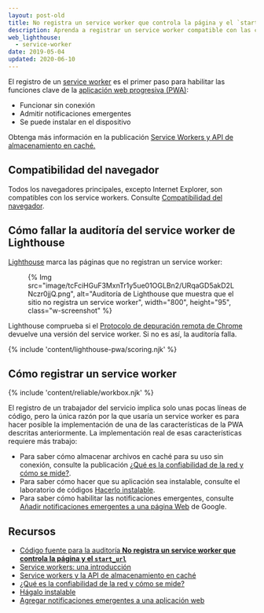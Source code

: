 ```yaml
---
layout: post-old
title: No registra un service worker que controla la página y el `start_url`
description: Aprenda a registrar un service worker compatible con las características de la aplicación web progresiva como funcionalidad fuera de línea, notificaciones emergentes, e instalación.
web_lighthouse:
  - service-worker
date: 2019-05-04
updated: 2020-06-10
---
```


El registro de un [service worker](/service-workers-cache-storage/) es el primer paso para habilitar las funciones clave de la [aplicación web progresiva (PWA)](/discover-installable):

- Funcionar sin conexión
- Admitir notificaciones emergentes
- Se puede instalar en el dispositivo

Obtenga más información en la publicación [Service Workers y API de almacenamiento en caché.](/service-workers-cache-storage/)

## Compatibilidad del navegador

Todos los navegadores principales, excepto Internet Explorer, son compatibles con los service workers. Consulte [Compatibilidad del navegador](https://developer.mozilla.org/docs/Web/API/ServiceWorker#Browser_compatibility).

## Cómo fallar la auditoría del service worker de Lighthouse

[Lighthouse](https://developers.google.com/web/tools/lighthouse/) marca las páginas que no registran un service worker:

<figure class="w-figure">{% Img src="image/tcFciHGuF3MxnTr1y5ue01OGLBn2/URqaGD5akD2LNczr0jjQ.png", alt="Auditoría de Lighthouse que muestra que el sitio no registra un service worker", width="800", height="95", class="w-screenshot" %}</figure>

Lighthouse comprueba si el [Protocolo de depuración remota de Chrome](https://github.com/ChromeDevTools/devtools-protocol) devuelve una versión del service worker. Si no es así, la auditoría falla.

{% include 'content/lighthouse-pwa/scoring.njk' %}

## Cómo registrar un service worker

{% include 'content/reliable/workbox.njk' %}

El registro de un trabajador del servicio implica solo unas pocas líneas de código, pero la única razón por la que usaría un service worker es para hacer posible la implementación de una de las características de la PWA descritas anteriormente. La implementación real de esas características requiere más trabajo:

- Para saber cómo almacenar archivos en caché para su uso sin conexión, consulte la publicación [¿Qué es la confiabilidad de la red y cómo se mide?](/network-connections-unreliable).
- Para saber cómo hacer que su aplicación sea instalable, consulte el laboratorio de códigos [Hacerlo instalable](/codelab-make-installable/).
- Para saber cómo habilitar las notificaciones emergentes, consulte [Añadir notificaciones emergentes a una página Web](https://codelabs.developers.google.com/codelabs/push-notifications) de Google.

## Recursos

- [Código fuente para la auditoría **No registra un service worker que controla la página y el `start_url`** ](https://github.com/GoogleChrome/lighthouse/blob/master/lighthouse-core/audits/service-worker.js)
- [Service workers: una introducción](https://developers.google.com/web/fundamentals/primers/service-workers)
- [Service workers y la API de almacenamiento en caché](/service-workers-cache-storage/)
- [¿Qué es la confiabilidad de la red y cómo se mide?](/network-connections-unreliable)
- [Hágalo instalable](/codelab-make-installable/)
- [Agregar notificaciones emergentes a una aplicación web](https://codelabs.developers.google.com/codelabs/push-notifications)
